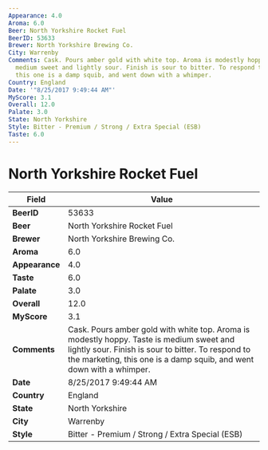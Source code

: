 ```yaml
---
Appearance: 4.0
Aroma: 6.0
Beer: North Yorkshire Rocket Fuel
BeerID: 53633
Brewer: North Yorkshire Brewing Co.
City: Warrenby
Comments: Cask. Pours amber gold with white top. Aroma is modestly hoppy. Taste is
  medium sweet and lightly sour. Finish is sour to bitter. To respond to the marketing,
  this one is a damp squib, and went down with a whimper.
Country: England
Date: '"8/25/2017 9:49:44 AM"'
MyScore: 3.1
Overall: 12.0
Palate: 3.0
State: North Yorkshire
Style: Bitter - Premium / Strong / Extra Special (ESB)
Taste: 6.0
---
```


# North Yorkshire Rocket Fuel

| Field         | Value |
|---------------|-------|
| **BeerID** | 53633 |
| **Beer** | North Yorkshire Rocket Fuel |
| **Brewer** | North Yorkshire Brewing Co. |
| **Aroma** | 6.0 |
| **Appearance** | 4.0 |
| **Taste** | 6.0 |
| **Palate** | 3.0 |
| **Overall** | 12.0 |
| **MyScore** | 3.1 |
| **Comments** | Cask. Pours amber gold with white top. Aroma is modestly hoppy. Taste is medium sweet and lightly sour. Finish is sour to bitter. To respond to the marketing, this one is a damp squib, and went down with a whimper. |
| **Date** | 8/25/2017 9:49:44 AM |
| **Country** | England |
| **State** | North Yorkshire |
| **City** | Warrenby |
| **Style** | Bitter - Premium / Strong / Extra Special (ESB) |
